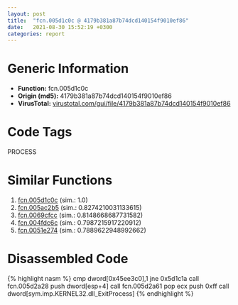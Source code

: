```yaml
---
layout: post
title:  "fcn.005d1c0c @ 4179b381a87b74dcd140154f9010ef86"
date:   2021-08-30 15:52:19 +0300
categories: report
---
```


# Generic Information
- **Function:** fcn.005d1c0c
- **Origin (md5):** 4179b381a87b74dcd140154f9010ef86
- **VirusTotal:** [virustotal.com/gui/file/4179b381a87b74dcd140154f9010ef86][virustotal_ref]

# Code Tags
<span class="tag" id="PROCESS">PROCESS</span>


# Similar Functions

1. [fcn.005d1c0c][similar_1_ref] (sim.: 1.0)
2. [fcn.005ac2b5][similar_2_ref] (sim.: 0.8274210031133615)
3. [fcn.0069cfcc][similar_3_ref] (sim.: 0.8148668687731582)
4. [fcn.004fdc6c][similar_4_ref] (sim.: 0.7987215917220912)
5. [fcn.0051e274][similar_5_ref] (sim.: 0.7889622948992662)


# Disassembled Code

{% highlight nasm %}
cmp dword[0x45ee3c0],1
jne 0x5d1c1a
call fcn.005d2a28
push dword[esp+4]
call fcn.005d2a61
pop ecx
push 0xff
call dword[sym.imp.KERNEL32.dll_ExitProcess]
{% endhighlight %}


[similar_1_ref]: /report/fcn.005d1c0c@36725a4ae161c6e8a09f5f34ebd6f2e0
[similar_2_ref]: /report/fcn.005ac2b5@4e8d6f73c8261716f687f8d06429ef4d
[similar_3_ref]: /report/fcn.0069cfcc@0fb0e1c162f9df68f5d89a2b2a71a217
[similar_4_ref]: /report/fcn.004fdc6c@557dcbbf2711fedc520328fbbc657056
[similar_5_ref]: /report/fcn.0051e274@da37d90419c1292c0f16cbfd1f66402d
[virustotal_ref]: https://www.virustotal.com/gui/file/4179b381a87b74dcd140154f9010ef86